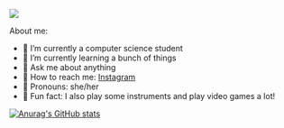 ![](https://raw.githubusercontent.com/bbarbie/bbarbie/main/header1.jpg)


About me:

- 🌸 I’m currently a computer science student
- 🌸 I’m currently learning a bunch of things
- 🌸 Ask me about anything
- 🌸 How to reach me: [Instagram](https://www.instagram.com/wierd.gamer/)
- 🌸 Pronouns: she/her
- 🌸 Fun fact: I also play some instruments and play video games a lot!

[![Anurag's GitHub stats](https://github-readme-stats.vercel.app/api?username=bbarbie&hide=contribs&show_icons=true&theme=jolly)](https://github.com/anuraghazra/github-readme-stats)

